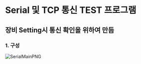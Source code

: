 # Serial 및 TCP 통신 TEST 프로그램
## 장비 Setting시 통신 확인을 위하여 만듬 
### 1. 구성
![SerialMainPNG](https://user-images.githubusercontent.com/69396761/89728609-12c7fa80-da61-11ea-99a8-ff96af07fa7b.PNG)
